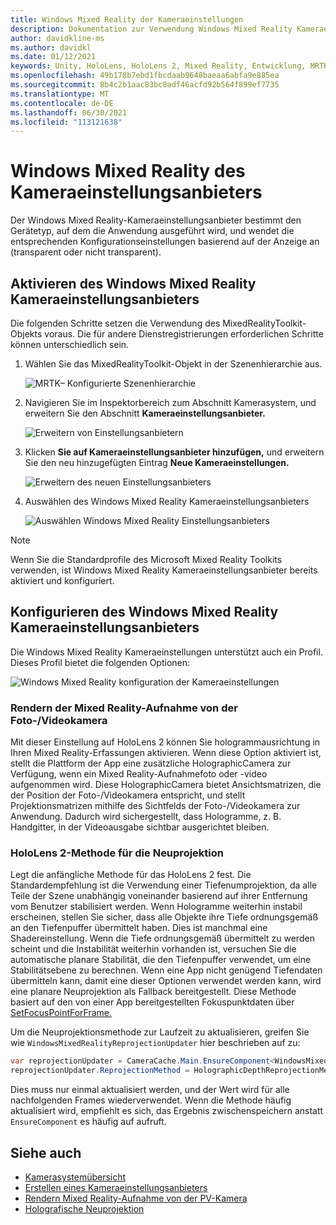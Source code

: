 ```yaml
---
title: Windows Mixed Reality der Kameraeinstellungen
description: Dokumentation zur Verwendung Windows Mixed Reality Kameraeinstellungen in MRTK
author: davidkline-ms
ms.author: davidkl
ms.date: 01/12/2021
keywords: Unity, HoloLens, HoloLens 2, Mixed Reality, Entwicklung, MRTK, Kamera,
ms.openlocfilehash: 49b178b7ebd1fbcdaab9648baeaa6abfa9e885ea
ms.sourcegitcommit: 8b4c2b1aac83bc8adf46acfd92b564f899ef7735
ms.translationtype: MT
ms.contentlocale: de-DE
ms.lasthandoff: 06/30/2021
ms.locfileid: "113121638"
---
```

# <a name="windows-mixed-reality-camera-settings-provider"></a>Windows Mixed Reality des Kameraeinstellungsanbieters

Der Windows Mixed Reality-Kameraeinstellungsanbieter bestimmt den Gerätetyp, auf dem die Anwendung ausgeführt wird, und wendet die entsprechenden Konfigurationseinstellungen basierend auf der Anzeige an (transparent oder nicht transparent).

## <a name="enabling-the-windows-mixed-reality-camera-settings-provider"></a>Aktivieren des Windows Mixed Reality Kameraeinstellungsanbieters

Die folgenden Schritte setzen die Verwendung des MixedRealityToolkit-Objekts voraus. Die für andere Dienstregistrierungen erforderlichen Schritte können unterschiedlich sein.

1. Wählen Sie das MixedRealityToolkit-Objekt in der Szenenhierarchie aus.

    ![MRTK– Konfigurierte Szenenhierarchie](../images/MRTK_ConfiguredHierarchy.png)

2. Navigieren Sie im Inspektorbereich zum Abschnitt Kamerasystem, und erweitern Sie den Abschnitt **Kameraeinstellungsanbieter.**

    ![Erweitern von Einstellungsanbietern](../images/camera-system/ExpandProviders.png)

3. Klicken **Sie auf Kameraeinstellungsanbieter hinzufügen,** und erweitern Sie den neu hinzugefügten Eintrag **Neue Kameraeinstellungen.**

    ![Erweitern des neuen Einstellungsanbieters](../images/camera-system/ExpandNewProvider.png)

4. Auswählen des Windows Mixed Reality Kameraeinstellungsanbieters

    ![Auswählen Windows Mixed Reality Einstellungsanbieters](../images/camera-system/SelectWindowsMixedRealitySettings.png)

> [!NOTE]
> Wenn Sie die Standardprofile des Microsoft Mixed Reality Toolkits verwenden, ist Windows Mixed Reality Kameraeinstellungsanbieter bereits aktiviert und konfiguriert.

## <a name="configuring-the-windows-mixed-reality-camera-settings-provider"></a>Konfigurieren des Windows Mixed Reality Kameraeinstellungsanbieters

Die Windows Mixed Reality Kameraeinstellungen unterstützt auch ein Profil. Dieses Profil bietet die folgenden Optionen:

![Windows Mixed Reality konfiguration der Kameraeinstellungen](../images/camera-system/WMRCameraSettingsProfile.png)

### <a name="render-mixed-reality-capture-from-the-photovideo-camera"></a>Rendern der Mixed Reality-Aufnahme von der Foto-/Videokamera

Mit dieser Einstellung auf HoloLens 2 können Sie hologrammausrichtung in Ihren Mixed Reality-Erfassungen aktivieren. Wenn diese Option aktiviert ist, stellt die Plattform der App eine zusätzliche HolographicCamera zur Verfügung, wenn ein Mixed Reality-Aufnahmefoto oder -video aufgenommen wird. Diese HolographicCamera bietet Ansichtsmatrizen, die der Position der Foto-/Videokamera entspricht, und stellt Projektionsmatrizen mithilfe des Sichtfelds der Foto-/Videokamera zur Anwendung. Dadurch wird sichergestellt, dass Hologramme, z. B. Handgitter, in der Videoausgabe sichtbar ausgerichtet bleiben.

### <a name="hololens-2-reprojection-method"></a>HoloLens 2-Methode für die Neuprojektion

Legt die anfängliche Methode für das HoloLens 2 fest. Die Standardempfehlung ist die Verwendung einer Tiefenumprojektion, da alle Teile der Szene unabhängig voneinander basierend auf ihrer Entfernung vom Benutzer stabilisiert werden. Wenn Hologramme weiterhin instabil erscheinen, stellen Sie sicher, dass alle Objekte ihre Tiefe ordnungsgemäß an den Tiefenpuffer übermittelt haben. Dies ist manchmal eine Shadereinstellung. Wenn die Tiefe ordnungsgemäß übermittelt zu werden scheint und die Instabilität weiterhin vorhanden ist, versuchen Sie die automatische planare Stabilität, die den Tiefenpuffer verwendet, um eine Stabilitätsebene zu berechnen. Wenn eine App nicht genügend Tiefendaten übermitteln kann, damit eine dieser Optionen verwendet werden kann, wird eine planare Neuprojektion als Fallback bereitgestellt. Diese Methode basiert auf den von einer App bereitgestellten Fokuspunktdaten über [SetFocusPointForFrame.](https://docs.unity3d.com/ScriptReference/XR.WSA.HolographicSettings.SetFocusPointForFrame.html)

Um die Neuprojektionsmethode zur Laufzeit zu aktualisieren, greifen Sie wie `WindowsMixedRealityReprojectionUpdater` hier beschrieben auf zu:

```c#
var reprojectionUpdater = CameraCache.Main.EnsureComponent<WindowsMixedRealityReprojectionUpdater>();
reprojectionUpdater.ReprojectionMethod = HolographicDepthReprojectionMethod.AutoPlanar;
```

Dies muss nur einmal aktualisiert werden, und der Wert wird für alle nachfolgenden Frames wiederverwendet. Wenn die Methode häufig aktualisiert wird, empfiehlt es sich, das Ergebnis zwischenspeichern anstatt `EnsureComponent` es häufig auf aufruft.

## <a name="see-also"></a>Siehe auch

- [Kamerasystemübersicht](camera-system-overview.md)
- [Erstellen eines Kameraeinstellungsanbieters](create-settings-provider.md)
- [Rendern Mixed Reality-Aufnahme von der PV-Kamera](/windows/mixed-reality/mixed-reality-capture-for-developers#render-from-the-pv-camera-opt-in)
- [Holografische Neuprojektion](/windows/mixed-reality/hologram-stability#reprojection)